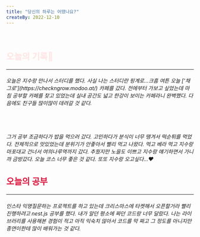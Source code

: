 ```yaml
---
title: "당신의 하루는 어땠나요?"
createBy: 2022-12-10
---
```



<br>

<h2 style="font-size:23px; color:#ffe4e1">오늘의 기록🚀</h2>

---
<h6>
오늘은 지수랑 만나서 스터디를 했다. 사실 나는 스터디란 핑계로...크흠 여튼 오늘 ['채그로'](https://checkngrow.modoo.at/) 카페를 갔다. 전에부터 가보고 싶었는데 마침 공부할 카페를 찾고 있었는데 실내 공간도 넓고 한강이 보이는 카페라니 완벽했다. 다음에도 친구들 많이많이 데려갈 것 같다. 
</h6>
<br>
<h6>
그거 공부 조금하다가 밥을 먹으러 갔다. 고민하다가 분식이 너무 땡겨서 떡순튀를 먹었다. 전체적으로 맛있었는데 분위기가 안좋아서 빨리 먹고 나왔다. 먹고 베라 먹고 지수랑 마포대교 건너서 여의나루역까지 갔다. 추웠지만 노을도 이쁘고 지수랑 얘기하면서 가니까 금방갔다. 오늘 코스 너무 좋은 것 같다. 또또 지수랑 오고싶다...❤
</h6>

<h2 style="font-size:23px; color:#dc143c">오늘의 공부</h2>

--- 
<h6>인스타 익명질문하는 프로젝트를 하고 있는데 크리스마스에 타켓해서 오픈할거라 빨리 진행하려고 nest.js 공부를 했다. 내가 알던 평소에 짜던 코드랑 너무 달랐다. 나는 라이브러리를 사용해본 경험이 적고 아직 익숙치 않아서 코드를 막 짜고 그 정도를 아니지만 종연이한테 많이 배워가는 것 같다. 
</h6>



<Comment />